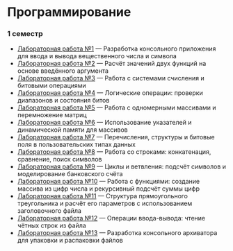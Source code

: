# Программирование
### 1 семестр
- [Лабораторная работа №1](LAB%201.pdf) — Разработка консольного приложения для ввода и вывода вещественного числа и символа
- [Лабораторная работа №2](LAB%202.pdf) — Расчёт значений двух функций на основе введённого аргумента
- [Лабораторная работа №3](LAB%203.pdf) — Работа с системами счисления и битовыми операциями
- [Лабораторная работа №4](LAB%204.pdf) — Логические операции: проверки диапазонов и состояния битов
- [Лабораторная работа №5](LAB%205.pdf) — Работа с одномерными массивами и перемножение матриц
- [Лабораторная работа №6](LAB%206.pdf) — Использование указателей и динамической памяти для массивов
- [Лабораторная работа №7](LAB%207.pdf) — Перечисления, структуры и битовые поля в пользовательских типах данных
- [Лабораторная работа №8](LAB%208.pdf) — Работа со строками: конкатенация, сравнение, поиск символов
- [Лабораторная работа №9](LAB%209.pdf) — Циклы и ветвления: подсчёт символов и моделирование банковского счёта
- [Лабораторная работа №10](LAB%2010.pdf) — Работа с функциями: создание массива из цифр числа и рекурсивный подсчёт суммы цифр
- [Лабораторная работа №11](LAB%2011.pdf) — Структура прямоугольного треугольника и расчёт его параметров с использованием заголовочного файла
- [Лабораторная работа №12](LAB%2012.pdf) — Операции ввода-вывода: чтение чётных строк из файла
- [Лабораторная работа №13](LAB%2013.pdf) — Разработка консольного архиватора для упаковки и распаковки файлов
